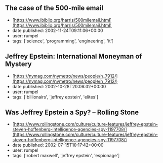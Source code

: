 ## The case of the 500-mile email
 - [https://www.ibiblio.org/harris/500milemail.html](https://www.ibiblio.org/harris/500milemail.html)
 - date published: 2002-11-24T09:11:06+00:00
 - user: rumpel
 - tags: ['science', 'programming', 'engineering', 'it']

## Jeffrey Epstein: International Moneyman of Mystery
 - [https://nymag.com/nymetro/news/people/n_7912/](https://nymag.com/nymetro/news/people/n_7912/)
 - date published: 2002-10-28T20:06:02+00:00
 - user: rumpel
 - tags: ['billionairs', 'jeffrey epstein', 'elites']

## Was Jeffrey Epstein a Spy? – Rolling Stone
 - [https://www.rollingstone.com/culture/culture-features/jeffrey-epstein-steven-hoffenberg-intelligence-agencies-spy-1197708/](https://www.rollingstone.com/culture/culture-features/jeffrey-epstein-steven-hoffenberg-intelligence-agencies-spy-1197708/)
 - date published: 2002-07-15T10:17:42+00:00
 - user: rumpel
 - tags: ['robert maxwell', 'jeffrey epstein', 'espionage']

